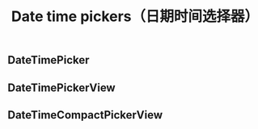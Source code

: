 ﻿---
title: Date time pickers（日期时间选择器）
desc: "**PDateTimePicker** 是一个的日期时间选择组件。"
tag: "预置"
related:
  - /blazor/components/date-pickers
  - /blazor/components/time-pickers
  - /blazor/labs/date-digital-clock-pickers
---

## DateTimePicker

<masa-example file="Examples.labs.date_time_pickers.Picker"></masa-example>

## DateTimePickerView

<masa-example file="Examples.labs.date_time_pickers.Default"></masa-example>

## DateTimeCompactPickerView

<masa-example file="Examples.labs.date_time_pickers.Compact"></masa-example>
